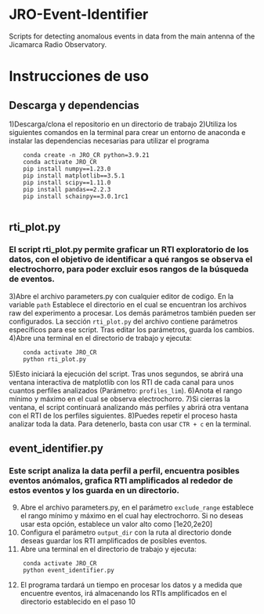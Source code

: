 # JRO-Event-Identifier
Scripts for detecting anomalous events in data from the main antenna of the Jicamarca Radio Observatory.

# Instrucciones de uso

## Descarga y dependencias
1)Descarga/clona el repositorio en un directorio de trabajo 
2)Utiliza los siguientes comandos en la terminal para crear un entorno de anaconda e instalar las dependencias necesarias para utilizar el programa
```
    conda create -n JRO_CR python=3.9.21
    conda activate JRO_CR
    pip install numpy==1.23.0
    pip install matplotlib==3.5.1
    pip install scipy==1.11.0
    pip install pandas==2.2.3
    pip install schainpy==3.0.1rc1
    
```
## rti_plot.py
### El script rti_plot.py permite graficar un RTI exploratorio de los datos, con el objetivo de identificar a qué rangos se observa el electrochorro, para poder excluir esos rangos de la búsqueda de eventos.

3)Abre el archivo parameters.py con cualquier editor de codigo. En la variable `path` Establece el directorio en el cual se encuentran los archivos raw del experimento a procesar. Los demás parámetros también pueden ser configurados. La sección `rti_plot.py` del archivo contiene parámetros específicos para ese script. Tras editar los parámetros, guarda los cambios. 
4)Abre una terminal en el directorio de trabajo y ejecuta:
```
    conda activate JRO_CR
    python rti_plot.py

```
5)Esto iniciará la ejecución del script. Tras unos segundos, se abrirá una ventana interactiva de matplotlib con los RTI de cada canal para unos cuantos perfiles analizados (Parámetro: `profiles_lim`). 
6)Anota el rango mínimo y máximo en el cual se observa electrochorro.
7)Si cierras la ventana, el script continuará analizando más perfiles y abrirá otra ventana con el RTI de los perfiles siguientes.
8)Puedes repetir el proceso hasta analizar toda la data. Para detenerlo, basta con usar `CTR + c` en la terminal.


## event_identifier.py
### Este script analiza la data perfil a perfil, encuentra posibles eventos anómalos, grafica RTI amplificados al rededor de estos eventos y los guarda en un directorio.

9) Abre el archivo parameters.py, en el parámetro `exclude_range` establece el rango mínimo y máximo en el cual hay electrochorro. Si no deseas usar esta opción, establece un valor alto como [1e20,2e20]
10) Configura el parámetro `output_dir` con la ruta al directorio donde deseas guardar los RTI amplificados de posibles eventos. 
11) Abre una terminal en el directorio de trabajo y ejecuta:
```
    conda activate JRO_CR
    python event_identifier.py

```
12) El programa tardará un tiempo en procesar los datos y a medida que encuentre eventos, irá almacenando los RTIs amplificados en el directorio establecido en el paso 10
